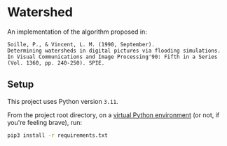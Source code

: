 # Watershed

An implementation of the algorithm proposed in:

```
Soille, P., & Vincent, L. M. (1990, September).
Determining watersheds in digital pictures via flooding simulations.
In Visual Communications and Image Processing'90: Fifth in a Series (Vol. 1360, pp. 240-250). SPIE.
```

## Setup
This project uses Python version `3.11`.

From the project root directory, on a [virtual Python environment](https://virtualenvwrapper.readthedocs.io/en/latest/) (or not, if you're feeling brave), run:
```bash
pip3 install -r requirements.txt
```
